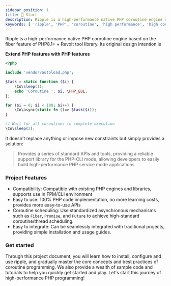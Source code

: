 ```yaml
---
sidebar_position: 1
title: 📘 Start
description: Ripple is a high-performance native PHP coroutine engine designed to handle high-concurrency, complex network communications and data operations.
keywords: [ 'ripple', 'PHP', 'coroutine', 'high performance', 'high concurrency', 'engine', 'coroutine engine' ]
---
```


Ripple is a high-performance native PHP coroutine engine based on the fiber feature of PHP8.1+ + Revolt tool library.
Its original design intention is

**Extend PHP features with PHP features**

```php
<?php

include 'vendor/autoload.php';

$task = static function ($i) {
    \Co\sleep(1);
    echo 'Coroutine ', $i, \PHP_EOL;
};

for ($i = 0; $i < 100; $i++) {
    \Co\async(static fn ()=> $task($i));
}

// Wait for all coroutines to complete execution
\Co\sleep(2);
```

It doesn't replace anything or impose new constraints but simply provides a solution:

> Provides a series of standard APIs and tools, providing a reliable support library for the PHP-CLI mode, allowing
> developers to easily build high-performance PHP service mode applications

### Project Features

- Compatibility: Compatible with existing PHP engines and libraries, supports use in FPM/CLI environment
- Easy to use: 100% PHP code implementation, no more learning costs, provides more easy-to-use APIs
- Coroutine scheduling: Use standardized asynchronous mechanisms such as `Fiber`, `Promise`, and `Future` to achieve
  high-standard coroutine/thread scheduling.
- Easy to integrate: Can be seamlessly integrated with traditional projects, providing simple installation and usage
  guides.

### Get started

Through this project document, you will learn how to install, configure and use ripple, and gradually master the core
concepts and best practices of coroutine programming.
We also provide a wealth of sample code and tutorials to help you quickly get started and play. Let's start this journey
of high-performance PHP programming!
